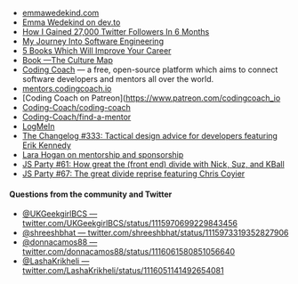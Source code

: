- [emmawedekind.com](https://emmawedekind.com/)
- [Emma Wedekind on dev.to](https://dev.to/emmawedekind)
- [How I Gained 27,000 Twitter Followers In 6 Months](https://dev.to/emmawedekind/how-i-gained-27000-twitter-followers-in-6-months-2hog)
- [My Journey Into Software Engineering](https://dev.to/emmawedekind/my-journey-into-software-engineering-15ef)
- [5 Books Which Will Improve Your Career](https://dev.to/emmawedekind/5-books-which-will-improve-your-career-5g6o)
- [Book —The Culture Map](https://www.amazon.com/Culture-Map-INTL-ED-Decoding/dp/1610392760/)
- [Coding Coach](https://codingcoach.io/) — a free, open-source platform which aims to connect software developers and mentors all over the world.
- [mentors.codingcoach.io](https://mentors.codingcoach.io/)
- [Coding Coach on Patreon](https://www.patreon.com/codingcoach_io
- [Coding-Coach/coding-coach](https://github.com/Coding-Coach/coding-coach)
- [Coding-Coach/find-a-mentor](https://github.com/Coding-Coach/find-a-mentor)
- [LogMeIn](https://www.logmeininc.com/)
- [The Changelog #333: Tactical design advice for developers featuring Erik Kennedy](https://changelog.com/podcast/333)
- [Lara Hogan on mentorship and sponsorship](https://changelog.com/news/lara-hogan-on-mentorship-and-sponsorship-dVZ2)
- [JS Party #61: How great the (front end) divide with Nick, Suz, and KBall](https://changelog.com/jsparty/61)
- [JS Party #67: The great divide reprise featuring Chris Coyier](https://changelog.com/jsparty/67)

#### Questions from the community and Twitter

- [@UKGeekgirlBCS — twitter.com/UKGeekgirlBCS/status/1115970699229843456](https://twitter.com/UKGeekgirlBCS/status/1115970699229843456)
- [@shreeshbhat — twitter.com/shreeshbhat/status/1115973319352827906](https://twitter.com/shreeshbhat/status/1115973319352827906)
- [@donnacamos88 —twitter.com/donnacamos88/status/1116061580851056640](https://twitter.com/donnacamos88/status/1116061580851056640)
- [@LashaKrikheli — twitter.com/LashaKrikheli/status/1116051141492654081](https://twitter.com/LashaKrikheli/status/1116051141492654081)